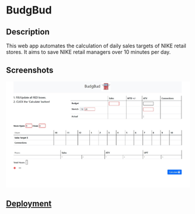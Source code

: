 # BudgBud

## Description

This web app automates the calculation of daily sales targets of NIKE retail stores. It aims to save NIKE retail managers over 10 minutes per day. 

## Screenshots

<img src="./assets/budgbud.jpg" alt="screenshot of website">

## <a href="https://prabhm512.github.io/budgbud/" alt="deployed website">Deployment</a>



